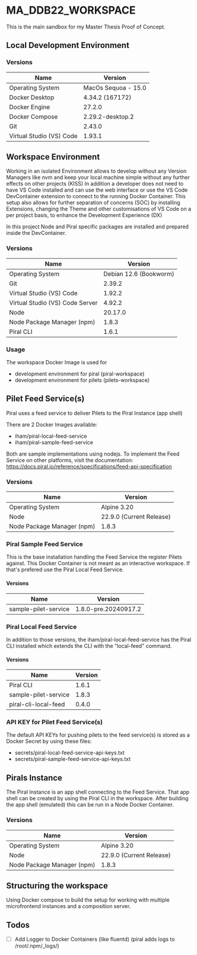 # MA_DDB22_WORKSPACE
This is the main sandbox for my Master Thesis Proof of Concept.

## Local Development Environment

### Versions
| Name                       | Version                        |
|-------------------------   |-----------------------------   |
| Operating System           | MacOs Sequoa - 15.0            |
| Docker Desktop             | 4.34.2 (167172)                |
| Docker Engine              | 27.2.0                         |
| Docker Compose             | 2.29.2-desktop.2               |
| Git                        | 2.43.0                         |
| Virtual Studio (VS) Code   | 1.93.1                         |


## Workspace Environment
Working in an isolated Environment allows to develop without any Version Managers like nvm and keep your local machine simple without any further effects on other projects (KISS)
In addition a developer does not need to have VS Code installed and can use the web interface or use the VS Code DevContainer extension to connect to the running Docker Container.
This setup also allows for further separation of concerns (SOC) by installing Extensions, changing the Theme and other customisations of VS Code on a per project basis, to enhance the Development Experience (DX)

In this project Node and Piral specific packages are installed and prepared inside the DevContainer.

### Versions
| Name                              | Version                        |
|--------------------------------   |-----------------------------   |
| Operating System                  | Debian 12.6 (Bookworm)         |
| Git                               | 2.39.2                         |
| Virtual Studio (VS) Code          | 1.92.2                         |
| Virtual Studio (VS) Code Server   | 4.92.2                         |
| Node                              | 20.17.0                        |
| Node Package Manager (npm)        | 1.8.3                          |
| Piral CLI                         | 1.6.1                          |

### Usage
The workspace Docker Image is used for
- development environment for piral (piral-workspace)
- development environment for pilets (pilets-workspace)

## Pilet Feed Service(s)
Piral uses a feed service to deliver Pilets to the Piral Instance (app shell)

There are 2 Docker Images available:
- iham/piral-local-feed-service
- iham/piral-sample-feed-service

Both are sample implementations using nodejs.
To implement the Feed Service on other platforms, visit the documentation:
https://docs.piral.io/reference/specifications/feed-api-specification


### Versions
| Name                              | Version                        |
|--------------------------------   |-----------------------------   |
| Operating System                  | Alpine 3.20                    |
| Node                              | 22.9.0 (Current Release)       |
| Node Package Manager (npm)        | 1.8.3                          |

### Piral Sample Feed Service
This is the base installation handling the Feed Service the register Pilets against.
This Docker Container is not meant as an interactive workspace. If that's prefered use the Piral Local Feed Service.

#### Versions
| Name                              | Version                        |
|--------------------------------   |-----------------------------   |
| sample-pilet-service              | 1.8.0-pre.20240917.2           |


### Piral Local Feed Service
In addition to those versions, the iham/piral-local-feed-service has the Piral CLI installed which extends the CLI with the "local-feed" command.

#### Versions
| Name                              | Version                        |
|--------------------------------   |-----------------------------   |
| Piral CLI                         | 1.6.1                          |
| sample-pilet-service              | 1.8.3                          |
| piral-cli-local-feed              | 0.4.0                          |


### API KEY for Pilet Feed Service(s)
The default API KEYs for pushing pilets to the feed service(s) is stored as a Docker Secret by using these files:
- secrets/piral-local-feed-service-api-keys.txt
- secrets/piral-sample-feed-service-api-keys.txt


## Pirals Instance
The Piral Instance is an app shell connecting to the Feed Service.
That app shell can be created by using the Piral CLI in the workspace.
After building the app shell (emulated) this can be run in a Node Docker Container.

### Versions
| Name                              | Version                        |
|--------------------------------   |-----------------------------   |
| Operating System                  | Alpine 3.20                    |
| Node                              | 22.9.0 (Current Release)       |
| Node Package Manager (npm)        | 1.8.3                          |


## Structuring the workspace
Using Docker compose to build the setup for working with multiple microfrontend instances and a composition server.


## Todos
- [ ] Add Logger to Docker Containers (like fluentd)
        (piral adds logs to /root/.npm/_logs/)